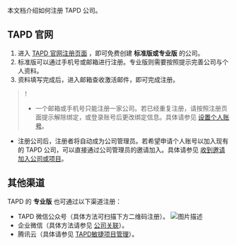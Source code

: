 本文档介绍如何注册 TAPD 公司。

## TAPD 官网

1. 进入 [TAPD 官网注册页面](https://www.tapd.cn/official/select_version) ，即可免费创建 **标准版或专业版** 的公司。
2. 标准版可以通过手机号或邮箱进行注册。专业版则需要按照提示完善公司与个人资料。
3. 资料填写完成后，进入邮箱查收激活邮件，即可完成注册。

> !
> - 一个邮箱或手机号只能注册一家公司。若已经重复注册，请按照注册页面提示解除绑定，或登录账号后更改绑定信息。具体请参见 [设置个人账号](https://cloud.tencent.com/document/product/624/44591)。
- 注册公司后，注册者将自动成为公司管理员。若希望申请个人账号以加入现有的 TAPD 公司，可以直接通过公司管理员的邀请加入。具体请参见 [收到邀请加入公司或项目](https://cloud.tencent.com/document/product/624/44588)。

## 其他渠道
TAPD 的 **专业版** 也可通过以下渠道注册：
- TAPD 微信公众号（具体方法可扫描下方二维码注册）。
![图片描述](https://main.qcloudimg.com/raw/516adf39b4b3eb414e86297f9c504e24.jpg)
- 企业微信（具体方法请参见 [公司关联](https://cloud.tencent.com/document/product/624/11436)）。
- 腾讯云（具体请参见 [TAPD敏捷项目管理](https://cloud.tencent.com/product/tapd)）。
